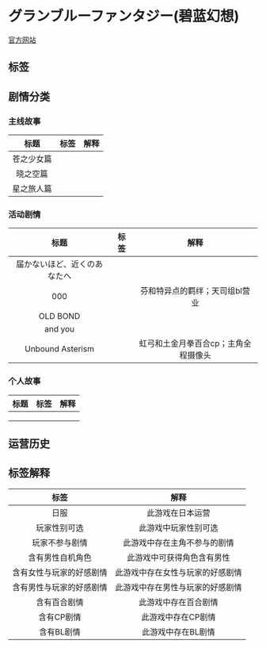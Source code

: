 # グランブルーファンタジー(碧蓝幻想)
[官方网站](https://granbluefantasy.jp) 
<!--
不建议引入任何数值强弱和游戏玩法方面的问题，如属性强度相关，外挂相关等。
-->

## 标签 
<!-- 
请不要删除上面的 “## 标签” 标题，而是在此段注释下方添加标签。
所有标签应该在同一行内，不要换行。标签应该反映目前游戏的真实情况，而非主观评价，历史情况或者预测。
请先使用 https://gachagamescape.github.io/投稿.html#标签 中存在的标签，再添加您认为需要额外添加的标签。

不同颜色标签的格式：
<Badge text="标签名" type="info"/> (灰色标签)
<Badge text="标签名" type="tip"/> (蓝色标签)
<Badge text="标签名" type="warning"/> (黄色标签)
<Badge text="标签名" type="danger"/> (红色标签)
请在此行下方的同一行内按照格式添加标签-->
<Badge text="日服" type="info"/><Badge text="玩家性别可选" type="warning"/> <Badge text="含有男性自机角色" type="warning"/><Badge text="玩家不参与剧情" type="info"/> <Badge text="含有女性与玩家的好感剧情" type="tip"/> <Badge text="含有男性与玩家的好感剧情" type="danger"/> <Badge text="含有百合剧情" type="danger"/> <Badge text="含有CP剧情" type="danger"/>
<Badge text="含有BL剧情" type="danger"/>

## 剧情分类
<!--
请不要删除上面的 “## 剧情分类” 标题，而是在此段注释下方按照表格格式添加剧情分类。
此处用于列举游戏剧情，并且给出分类标签。最好再以尽量不剧透的方式解释此标签。
为了方便，可以通过 “### 次级标题” 创建次级标题，以便于区分不同的剧情类型。
剧情标题需要明确指出出处，如章节名，活动名，角色名等。

表格格式：
|标题|标签|解释|
|:-:|:-:|:-:|
|剧情标题|<Badge text="标签名" type="tip"/>|解释|
请在此行下方创建表格与次级标题-->

### 主线故事

|  标题   | 标签  | 解释 |
| :----: | :----: | :----: |
| 苍之少女篇  |  |  |
| 晓之空篇  |  |  |
| 星之旅人篇  |  |  |

### 活动剧情

|  标题   | 标签  | 解释 |
| :----: | :----: | :----: |
| 届かないほど、近くのあなたへ  |  |  |
| 000  | <Badge text="含有男性与玩家的好感剧情" type="danger"/><Badge text="含有BL剧情" type="danger"/>| 芬和特异点的羁绊；天司组bl营业 |
| OLD BOND  |  |  |
| and you  |  |  |
| Unbound Asterism  |  <Badge text="含有百合剧情" type="danger"/> <Badge text="玩家不参与剧情" type="info"/>  | 虹弓和土金月拳百合cp；主角全程摄像头|

### 个人故事

|  标题   | 标签  | 解释 |
| :----: | :----: | :----: |
|   |  |  |
|   |  |  |
|   |  |  |

## 运营历史
<!--
请不要删除上面的 “## 运营历史” 标题，而是在此段注释下方按照事件格式添加运营历史。
此处用于列举游戏运营历史上对男性向内容造成影响的事件。请使用客观的语言描述事件，不要使用主观的评价。
请为每一年创建一个次级标题。最新的事件应该放在最上面。

事件格式：
XXXX年XX月XX日，事件描述。
-->

## 标签解释
<!--
请不要删除上面的 “## 标签解释” 标题，而是在此段注释下方按照表格格式添加标签解释。
此处用于解释标签存在的原因。只有在此处出现的标签才能在上面使用，也才能通过搜索功能找到。

表格格式：
|标签|解释|
|:-:|:-:|
|标签名|解释|
-->

| 标签  | 解释 |
| :----: | :----: |
|  日服  | 此游戏在日本运营 |  
| 玩家性别可选  | 此游戏中玩家性别可选 |  
|  玩家不参与剧情   | 此游戏中存在主角不参与的剧情 | 
|  含有男性自机角色  | 此游戏中可获得角色含有男性 | 
|  含有女性与玩家的好感剧情   | 此游戏中存在女性与玩家的好感剧情 | 
|  含有男性与玩家的好感剧情   | 此游戏中存在男性与玩家的好感剧情 | 
|  含有百合剧情  | 此游戏中存在百合剧情 | 
|  含有CP剧情   | 此游戏中存在CP剧情 | 
|  含有BL剧情   | 此游戏中存在BL剧情 | 

